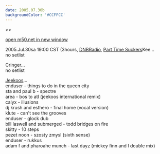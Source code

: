 ```yaml
---
date: 2005.07.30b
backgroundColor: '#CCFFCC'
---
```


\>>

[open m50.net in new window](http://m50.net/)

2005.Jul.30sa 19:00 CST (3hours, [DNBRadio](http://www.dnbradio.com/), [Part Time Suckers](http://www.parttimesuckers.com/)Kee...  
no setlist  

Cringer...  
no setlist  

[Jeekoos](http://www.jeekoos.com/)...  
enduser - things to do in the queen city  
sta and paul b - spectre  
area - bos to atl (jeekoos international remix)  
calyx - illusions  
dj krush and esthero - final home (vocal version)  
klute - can't see the grooves  
enduser - glock dub  
bill laswell and submerged - todd bridges on fire  
skitty - 10 steps  
pezet noon - szosty zmysl (sixth sense)  
enduser - rukkus  
adam f and pharoahe munch - last dayz (mickey finn and l double mix)